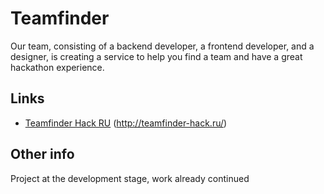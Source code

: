 # Teamfinder

Our team, consisting of a backend developer, a frontend developer, and a designer, is creating a service to help you find a team and have a great hackathon experience.

## Links

- [Teamfinder Hack RU](http://teamfinder-hack.ru/) (http://teamfinder-hack.ru/)

## Other info

Project at the development stage, work already continued
